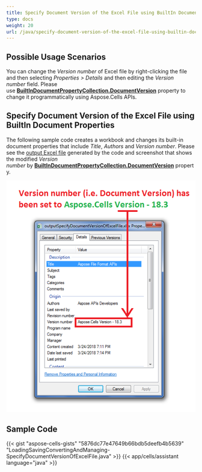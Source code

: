 ```yaml
---
title: Specify Document Version of the Excel File using BuiltIn Document Properties
type: docs
weight: 20
url: /java/specify-document-version-of-the-excel-file-using-builtin-document-properties/
---
```


## **Possible Usage Scenarios**

You can change the *Version number* of Excel file by right-clicking the file and then selecting *Properties > Details* and then editing the *Version number* field. Please use [**BuiltInDocumentPropertyCollection.DocumentVersion**](https://reference.aspose.com/cells/java/com.aspose.cells/builtindocumentpropertycollection#DocumentVersion) property to change it programmatically using Aspose.Cells APIs.

## **Specify Document Version of the Excel File using BuiltIn Document Properties**

The following sample code creates a workbook and changes its built-in document properties that include *Title*, *Authors* and *Version number*. Please see the [output Excel file](64716836.xlsx) generated by the code and screenshot that shows the modified *Version number* by [**BuiltInDocumentPropertyCollection.DocumentVersion**](https://reference.aspose.com/cells/java/com.aspose.cells/builtindocumentpropertycollection#DocumentVersion) property.

![todo:image_alt_text](specify-document-version-of-the-excel-file-using-builtin-document-properties_1.png)

## **Sample Code**

{{< gist "aspose-cells-gists" "5876dc77e47649b66bdb5deefb4b5639" "LoadingSavingConvertingAndManaging-SpecifyDocumentVersionOfExcelFile.java" >}}
{{< app/cells/assistant language="java" >}}